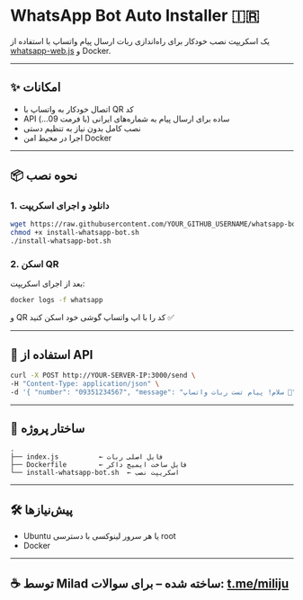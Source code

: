 # WhatsApp Bot Auto Installer 🇮🇷

یک اسکریپت نصب خودکار برای راه‌اندازی ربات ارسال پیام واتساپ با استفاده از [whatsapp-web.js](https://github.com/pedroslopez/whatsapp-web.js) و Docker.

---

## ✨ امکانات

- اتصال خودکار به واتساپ با QR کد
- API ساده برای ارسال پیام به شماره‌های ایرانی (با فرمت 09...)
- نصب کامل بدون نیاز به تنظیم دستی
- اجرا در محیط امن Docker

---

## 📦 نحوه نصب

### 1. دانلود و اجرای اسکریپت

```bash
wget https://raw.githubusercontent.com/YOUR_GITHUB_USERNAME/whatsapp-bot-installer/main/install-whatsapp-bot.sh
chmod +x install-whatsapp-bot.sh
./install-whatsapp-bot.sh
```

### 2. اسکن QR

بعد از اجرای اسکریپت:

```bash
docker logs -f whatsapp
```

و QR کد را با اپ واتساپ گوشی خود اسکن کنید ✅

---

## 🔌 استفاده از API

```bash
curl -X POST http://YOUR-SERVER-IP:3000/send \
-H "Content-Type: application/json" \
-d '{ "number": "09351234567", "message": "سلام! پیام تست ربات واتساپ 🚀" }'
```

---

## 📁 ساختار پروژه

```
.
├── index.js          ← فایل اصلی ربات
├── Dockerfile        ← فایل ساخت ایمیج داکر
└── install-whatsapp-bot.sh  ← اسکریپت نصب
```

---

## 🛠 پیش‌نیازها

- Ubuntu یا هر سرور لینوکسی با دسترسی root
- Docker

---

## ☕ توسط Milad ساخته شده – برای سوالات: [t.me/miliju](https://t.me/miliju)
